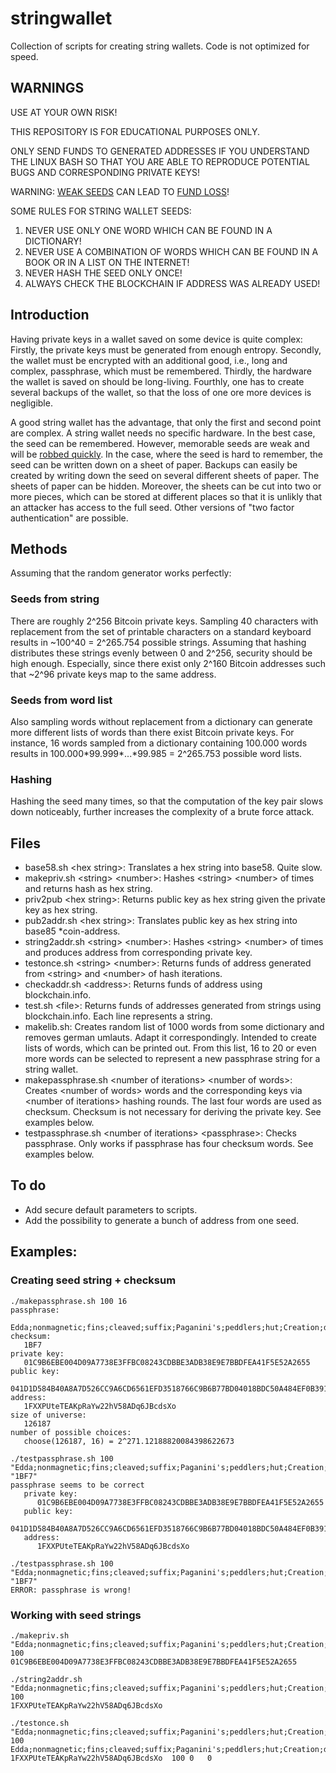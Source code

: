# stringwallet
Collection of scripts for creating string wallets. Code is not optimized for speed.

## WARNINGS
USE AT YOUR OWN RISK!

THIS REPOSITORY IS FOR EDUCATIONAL PURPOSES ONLY.

ONLY SEND FUNDS TO GENERATED ADDRESSES IF YOU UNDERSTAND THE LINUX BASH SO THAT YOU ARE ABLE TO REPRODUCE POTENTIAL BUGS AND CORRESPONDING PRIVATE KEYS!

WARNING: [WEAK SEEDS](https://bitcointalk.org/index.php?topic=177389) CAN LEAD TO [FUND LOSS](https://www.deepdotweb.com/2016/02/18/hackers-make-103000-cracking-bitcoin-wallets/)! 

SOME RULES FOR STRING WALLET SEEDS:

1. NEVER USE ONLY ONE WORD WHICH CAN BE FOUND IN A DICTIONARY!
2. NEVER USE A COMBINATION OF WORDS WHICH CAN BE FOUND IN A BOOK OR IN A LIST ON THE INTERNET!
3. NEVER HASH THE SEED ONLY ONCE!
4. ALWAYS CHECK THE BLOCKCHAIN IF ADDRESS WAS ALREADY USED!

## Introduction
Having private keys in a wallet saved on some device is quite complex: Firstly, the private keys must be generated from enough entropy. Secondly, the wallet must be encrypted with an additional good, i.e., long and complex, passphrase, which must be remembered. Thirdly, the hardware the wallet is saved on should be long-living. Fourthly, one has to create several backups of the wallet, so that the loss of one ore more devices is negligible.

A good string wallet has the advantage, that only the first and second point are complex. A string wallet needs no specific hardware. In the best case, the seed can be remembered. However, memorable seeds are weak and will be [robbed quickly](https://www.reddit.com/r/Bitcoin/comments/1ndsxi/a_test_of_brainwallet_passphrases/). In the case, where the seed is hard to remember, the seed can be written down on a sheet of paper. Backups can easily be created by writing down the seed on several different sheets of paper. The sheets of paper can be hidden. Moreover, the sheets can be cut into two or more pieces, which can be stored at different places so that it is unlikly that an attacker has access to the full seed. Other versions of "two factor authentication" are possible.

## Methods
Assuming that the random generator works perfectly:

### Seeds from string
There are roughly 2^256 Bitcoin private keys. Sampling 40 characters with replacement from the set of printable characters on a standard keyboard results in ~100^40 = 2^265.754 possible strings. Assuming that hashing distributes these strings evenly between 0 and 2^256, security should be high enough. Especially, since there exist only 2^160 Bitcoin addresses such that ~2^96 private keys map to the same address.

### Seeds from word list
Also sampling words without replacement from a dictionary can generate more different lists of words than there exist Bitcoin private keys. For instance, 16 words sampled from a dictionary containing 100.000 words results in 100.000\*99.999\*...\*99.985 = 2^265.753 possible word lists.

### Hashing
Hashing the seed many times, so that the computation of the key pair slows down noticeably, further increases the complexity of a brute force attack.

## Files
- base58.sh \<hex string\>:
  Translates a hex string into base58. Quite slow.
- makepriv.sh \<string\> \<number\>:
  Hashes \<string\> \<number\> of times and returns hash as hex string.
- priv2pub \<hex string\>:
  Returns public key as hex string given the private key as hex string.
- pub2addr.sh \<hex string\>:
  Translates public key as hex string into base85 \*coin-address.
- string2addr.sh \<string\> \<number\>:
  Hashes \<string\> \<number\> of times and produces address from corresponding private key.
- testonce.sh \<string\> \<number\>:
  Returns funds of address generated from \<string\> and \<number\> of hash iterations.
- checkaddr.sh \<address\>:
  Returns funds of address using blockchain.info.
- test.sh \<file\>:
  Returns funds of addresses generated from strings using blockchain.info. Each line represents a string.
- makelib.sh:
  Creates random list of 1000 words from some dictionary and removes german umlauts. Adapt it correspondingly. Intended to create lists of words, which can be printed out. From this list, 16 to 20 or even more words can be selected to represent a new passphrase string for a string wallet.
- makepassphrase.sh \<number of iterations\> \<number of words\>:
  Creates \<number of words\> words and the corresponding keys via \<number of iterations\> hashing rounds. The last four words are used as checksum. Checksum is not necessary for deriving the private key. See examples below.  
- testpassphrase.sh \<number of iterations\> \<passphrase\>:
  Checks passphrase. Only works if passphrase has four checksum words. See examples below.

## To do
- Add secure default parameters to scripts.
- Add the possibility to generate a bunch of address from one seed.

## Examples:
### Creating seed string + checksum
```
./makepassphrase.sh 100 16
passphrase:
   Edda;nonmagnetic;fins;cleaved;suffix;Paganini's;peddlers;hut;Creation;disheveling;novelizes;contemptible;snitched;boyfriends;barnacled;Nahuatls
checksum:
   1BF7
private key:
   01C9B6EBE004D09A7738E3FFBC08243CDBBE3ADB38E9E7BBDFEA41F5E52A2655
public key:
   041D1D584B40A8A7D526CC9A6CD6561EFD3518766C9B6B77BD04018BDC50A484EF0B391FE89D37F6B57F0E86337DA0FF097D4279A9B93995F8B941F68DCC3F3ED8
address:
   1FXXPUteTEAKpRaYw22hV58ADq6JBcdsXo
size of universe:
   126187
number of possible choices:
   choose(126187, 16) = 2^271.12188820084398622673
```

```
./testpassphrase.sh 100 "Edda;nonmagnetic;fins;cleaved;suffix;Paganini's;peddlers;hut;Creation;disheveling;novelizes;contemptible;snitched;boyfriends;barnacled;Nahuatls" "1BF7"
passphrase seems to be correct
   private key:
      01C9B6EBE004D09A7738E3FFBC08243CDBBE3ADB38E9E7BBDFEA41F5E52A2655
   public key:
      041D1D584B40A8A7D526CC9A6CD6561EFD3518766C9B6B77BD04018BDC50A484EF0B391FE89D37F6B57F0E86337DA0FF097D4279A9B93995F8B941F68DCC3F3ED8
   address:
      1FXXPUteTEAKpRaYw22hV58ADq6JBcdsXo
```

```
./testpassphrase.sh 100 "Edda;nonmagnetic;fins;cleaved;suffix;Paganini's;peddlers;hut;Creation;disheviling;novelizes;contemptible;snitched;boyfriends;barnacled;Nahuatls" "1BF7"
ERROR: passphrase is wrong!
```

### Working with seed strings
```
./makepriv.sh "Edda;nonmagnetic;fins;cleaved;suffix;Paganini's;peddlers;hut;Creation;disheveling;novelizes;contemptible;snitched;boyfriends;barnacled;Nahuatls" 100
01C9B6EBE004D09A7738E3FFBC08243CDBBE3ADB38E9E7BBDFEA41F5E52A2655
```

```
./string2addr.sh "Edda;nonmagnetic;fins;cleaved;suffix;Paganini's;peddlers;hut;Creation;disheveling;novelizes;contemptible;snitched;boyfriends;barnacled;Nahuatls" 100
1FXXPUteTEAKpRaYw22hV58ADq6JBcdsXo
```

```
./testonce.sh "Edda;nonmagnetic;fins;cleaved;suffix;Paganini's;peddlers;hut;Creation;disheveling;novelizes;contemptible;snitched;boyfriends;barnacled;Nahuatls" 100
Edda;nonmagnetic;fins;cleaved;suffix;Paganini's;peddlers;hut;Creation;disheveling;novelizes;contemptible;snitched;boyfriends;barnacled;Nahuatls	1FXXPUteTEAKpRaYw22hV58ADq6JBcdsXo	100	0	0
```
